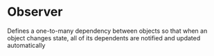 # Observer

Defines a one-to-many dependency between objects so that when an object changes state, all of its dependents are notified and updated automatically